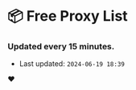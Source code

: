 # :package: Free Proxy List
### Updated every 15 minutes.

- Last updated: `2024-06-19 18:39`

:heart:
